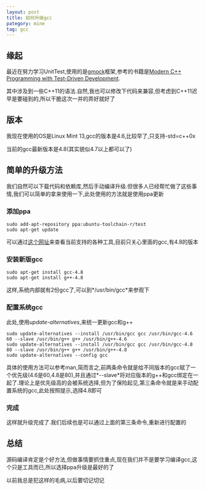 ```yaml
---
layout: post
title: 如何升级gcc
pategory: mine
tag: gcc
---
```


## 缘起

最近在努力学习UnitTest,使用的是[gmock][gmock]框架,参考的书籍是[Modern C++ Programming with Test-Driven Development][cpp book].

其中涉及到一些C++11的语法.自然,我也可以修改下代码来兼容,但考虑到C++11迟早是要碰到的,所以干脆这次一并的弄好就好了

## 版本

我现在使用的OS是Linux Mint 13,gcc的版本是4.6,比较早了,只支持-std=c++0x

当前的gcc最新版本是4.8(其实貌似4.7以上都可以了)

## 简单的升级方法

我们自然可以下载代码和依赖库,然后手动编译升级.但很多人已经帮忙做了这些事情,我们可以简单的拿来使用一下,此处使用的方法就是使用ppa更新

### 添加ppa

    sudo add-apt-repository ppa:ubuntu-toolchain-r/test
    sudo apt-get update

可以通过[这个网址][ppa]来查看当前支持的各种工具,目前只关心里面的gcc,有4.8的版本

### 安装新版gcc

    sudo apt-get install gcc-4.8
    sudo apt-get install g++-4.8

这样,系统内部就有2份gcc了,可以到*/usr/bin/gcc*来参观下

### 配置系统gcc

此处,使用*update-alternatives*,来统一更新gcc和g++

    sudo update-alternatives --install /usr/bin/gcc gcc /usr/bin/gcc-4.6 60 --slave /usr/bin/g++ g++ /usr/bin/g++-4.6
    sudo update-alternatives --install /usr/bin/gcc gcc /usr/bin/gcc-4.8 80 --slave /usr/bin/g++ g++ /usr/bin/g++-4.8
    sudo update-alternatives --config gcc

具体的使用方法可以参考man,简而言之,前两条命令就是给不同版本的gcc赋了一个优先级(4.6是60,4.8是80),并且通过*--slave*将对应版本的g++和gcc绑定在一起了.理论上是优先级高的会被系统选择,但为了保险起见,第三条命令就是来手动配置系统的gcc,此处按照提示,选择4.8即可

### 完成

这样就升级完成了.我们后续也是可以通过上面的第三条命令,重新进行配置的

## 总结

源码编译肯定是个好方法,但做事情要抓住重点,现在我们并不是要学习编译gcc,这个只是工具而已,所以选择ppa升级是最好的了

以前我总是犯这样的毛病,以后要切记切记

[gmock]: https://code.google.com/p/googlemock/ "gmock"
[cpp book]: http://pragprog.com/book/lotdd/modern-c-programming-with-test-driven-development
[ppa]: https://launchpad.net/~ubuntu-toolchain-r/+archive/test
